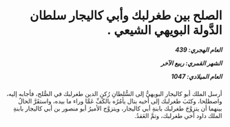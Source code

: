 <h1 dir="rtl">الصلح بين طغرلبك وأبي كاليجار سلطان الدَّولة البويهي الشيعي .</h1>

<h5 dir="rtl">العام الهجري:  439

الشهر القمري: ربيع الآخر

العام الميلادي: 1047</h5>

<p dir="rtl">أرسل الملك أبو كاليجار البويهيُّ إلى السُّلطانِ رُكنِ الدين طغرلبك في الصُّلح، فأجابه إليه، واصطلحا، وكتَبَ طغرلبك إلى أخيه ينال يأمُرُه بالكَفِّ عَمَّا وراء ما بيده، واستقَرَّ الحالُ بينهما أن يتزوَّجَ طغرلبك بابنةِ أبي كاليجار، ويتزوَّج الأميرُ أبو منصور بن أبي كاليجار بابنةِ الملك داود أخي طغرلبك، وتمَّ العَقدُ.</p></br>

